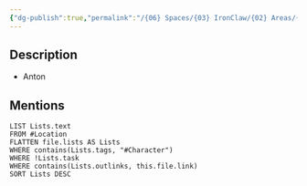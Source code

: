```yaml
---
{"dg-publish":true,"permalink":"/{06} Spaces/{03} IronClaw/{02} Areas/{01} Characters/{02} NPC/Anton/","title":"Anton"}
---
```



## Description

- Anton

## Mentions

```dataview
LIST Lists.text
FROM #Location
FLATTEN file.lists AS Lists
WHERE contains(Lists.tags, "#Character")
WHERE !Lists.task
WHERE contains(Lists.outlinks, this.file.link)
SORT Lists DESC
```

